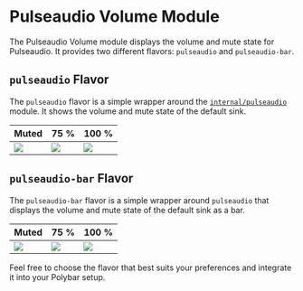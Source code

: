 # Pulseaudio Volume Module

The Pulseaudio Volume module displays the volume and mute state for Pulseaudio. It provides two different flavors: `pulseaudio` and `pulseaudio-bar`.

## `pulseaudio` Flavor

The `pulseaudio` flavor is a simple wrapper around the [`internal/pulseaudio`](https://github.com/polybar/polybar/wiki/Module:-pulseaudio) module. It shows the volume and mute state of the default sink.

| Muted                                                                                                            | 75 %                                                                                                          | 100 %                                                                                                          |
| :--------------------------------------------------------------------------------------------------------------- | :------------------------------------------------------------------------------------------------------------ | :------------------------------------------------------------------------------------------------------------- |
| ![](https://raw.githubusercontent.com/wiki/ulises-jeremias/dotfiles/images/polybar/modules/pulseaudio-muted.jpg) | ![](https://raw.githubusercontent.com/wiki/ulises-jeremias/dotfiles/images/polybar/modules/pulseaudio-75.jpg) | ![](https://raw.githubusercontent.com/wiki/ulises-jeremias/dotfiles/images/polybar/modules/pulseaudio-100.jpg) |

## `pulseaudio-bar` Flavor

The `pulseaudio-bar` flavor is a simple wrapper around `pulseaudio` that displays the volume and mute state of the default sink as a bar.

| Muted                                                                                                            | 75 %                                                                                                              | 100 %                                                                                                              |
| :--------------------------------------------------------------------------------------------------------------- | :---------------------------------------------------------------------------------------------------------------- | :----------------------------------------------------------------------------------------------------------------- |
| ![](https://raw.githubusercontent.com/wiki/ulises-jeremias/dotfiles/images/polybar/modules/pulseaudio-muted.jpg) | ![](https://raw.githubusercontent.com/wiki/ulises-jeremias/dotfiles/images/polybar/modules/pulseaudio-bar-75.jpg) | ![](https://raw.githubusercontent.com/wiki/ulises-jeremias/dotfiles/images/polybar/modules/pulseaudio-bar-100.jpg) |

Feel free to choose the flavor that best suits your preferences and integrate it into your Polybar setup.
